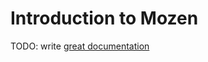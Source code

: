 # Introduction to Mozen

TODO: write [great documentation](http://jacobian.org/writing/great-documentation/what-to-write/)
